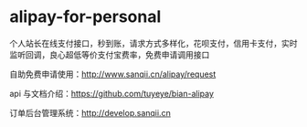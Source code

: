 # alipay-for-personal
个人站长在线支付接口，秒到账，请求方式多样化，花呗支付，信用卡支付，实时监听回调，良心超低等价支付宝费率，免费申请调用接口

自助免费申请使用：http://www.sanqii.cn/alipay/request 

api 与文档介绍：https://github.com/tuyeye/bian-alipay

订单后台管理系统：http://develop.sanqii.cn


